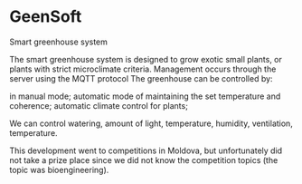 # GeenSoft
Smart greenhouse system

The smart greenhouse system is designed to grow exotic small plants, or plants with strict microclimate criteria.
Management occurs through the server using the MQTT protocol
The greenhouse can be controlled by:

in manual mode;
automatic mode of maintaining the set temperature and coherence;
automatic climate control for plants;

We can control watering, amount of light, temperature, humidity, ventilation, temperature.

This development went to competitions in Moldova, but unfortunately did not take a prize place since we did not know the competition topics (the topic was bioengineering).
